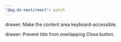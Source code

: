 ```yaml
---
'@ag.ds-next/react': patch
---
```


drawer: Make the content area keyboard-accessible.

drawer: Prevent title from overlapping Close button.
